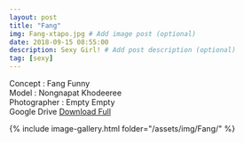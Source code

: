 ```yaml
---
layout: post
title: "Fang"
img: Fang-xtapo.jpg # Add image post (optional)
date: 2018-09-15 08:55:00
description: Sexy Girl! # Add post description (optional)
tag: [sexy]
---
```

Concept : Fang Funny  
Model : Nongnapat Khodeeree  
Photographer : Empty Empty   
Google Drive [Download Full](http://gestyy.com/e0Grdq)  


{% include image-gallery.html folder="/assets/img/Fang/" %}
